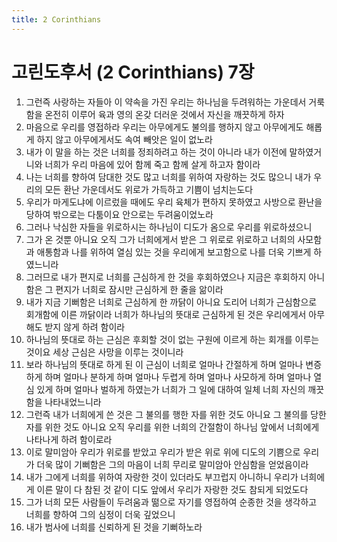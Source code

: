 ```yaml
---
title: 2 Corinthians
---
```


# 고린도후서 (2 Corinthians) 7장
1. 그런즉 사랑하는 자들아 이 약속을 가진 우리는 하나님을 두려워하는 가운데서 거룩함을 온전히 이루어 육과 영의 온갖 더러운 것에서 자신을 깨끗하게 하자
1. 마음으로 우리를 영접하라 우리는 아무에게도 불의를 행하지 않고 아무에게도 해롭게 하지 않고 아무에게서도 속여 빼앗은 일이 없노라
1. 내가 이 말을 하는 것은 너희를 정죄하려고 하는 것이 아니라 내가 이전에 말하였거니와 너희가 우리 마음에 있어 함께 죽고 함께 살게 하고자 함이라
1. 나는 너희를 향하여 담대한 것도 많고 너희를 위하여 자랑하는 것도 많으니 내가 우리의 모든 환난 가운데서도 위로가 가득하고 기쁨이 넘치는도다
1. 우리가 마게도냐에 이르렀을 때에도 우리 육체가 편하지 못하였고 사방으로 환난을 당하여 밖으로는 다툼이요 안으로는 두려움이었노라
1. 그러나 낙심한 자들을 위로하시는 하나님이 디도가 옴으로 우리를 위로하셨으니
1. 그가 온 것뿐 아니요 오직 그가 너희에게서 받은 그 위로로 위로하고 너희의 사모함과 애통함과 나를 위하여 열심 있는 것을 우리에게 보고함으로 나를 더욱 기쁘게 하였느니라
1. 그러므로 내가 편지로 너희를 근심하게 한 것을 후회하였으나 지금은 후회하지 아니함은 그 편지가 너희로 잠시만 근심하게 한 줄을 앎이라
1. 내가 지금 기뻐함은 너희로 근심하게 한 까닭이 아니요 도리어 너희가 근심함으로 회개함에 이른 까닭이라 너희가 하나님의 뜻대로 근심하게 된 것은 우리에게서 아무 해도 받지 않게 하려 함이라
1. 하나님의 뜻대로 하는 근심은 후회할 것이 없는 구원에 이르게 하는 회개를 이루는 것이요 세상 근심은 사망을 이루는 것이니라
1. 보라 하나님의 뜻대로 하게 된 이 근심이 너희로 얼마나 간절하게 하며 얼마나 변증하게 하며 얼마나 분하게 하며 얼마나 두렵게 하며 얼마나 사모하게 하며 얼마나 열심 있게 하며 얼마나 벌하게 하였는가 너희가 그 일에 대하여 일체 너희 자신의 깨끗함을 나타내었느니라
1. 그런즉 내가 너희에게 쓴 것은 그 불의를 행한 자를 위한 것도 아니요 그 불의를 당한 자를 위한 것도 아니요 오직 우리를 위한 너희의 간절함이 하나님 앞에서 너희에게 나타나게 하려 함이로라
1. 이로 말미암아 우리가 위로를 받았고 우리가 받은 위로 위에 디도의 기쁨으로 우리가 더욱 많이 기뻐함은 그의 마음이 너희 무리로 말미암아 안심함을 얻었음이라
1. 내가 그에게 너희를 위하여 자랑한 것이 있더라도 부끄럽지 아니하니 우리가 너희에게 이른 말이 다 참된 것 같이 디도 앞에서 우리가 자랑한 것도 참되게 되었도다
1. 그가 너희 모든 사람들이 두려움과 떪으로 자기를 영접하여 순종한 것을 생각하고 너희를 향하여 그의 심정이 더욱 깊었으니
1. 내가 범사에 너희를 신뢰하게 된 것을 기뻐하노라